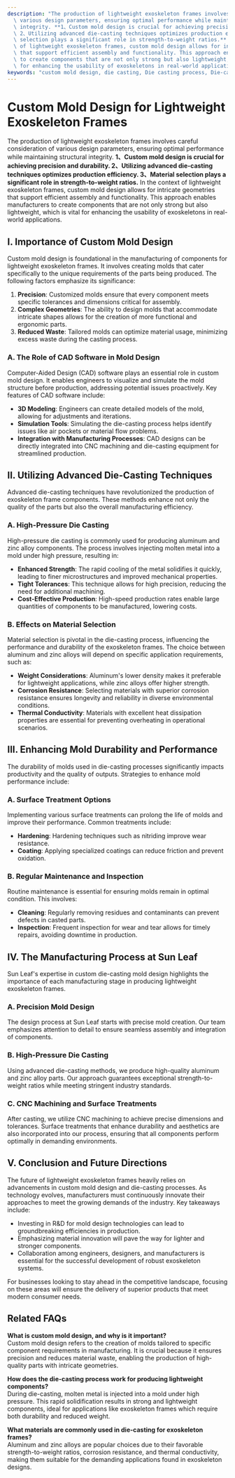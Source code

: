 ```yaml
---
description: "The production of lightweight exoskeleton frames involves careful consideration of\
  \ various design parameters, ensuring optimal performance while maintaining structural\
  \ integrity. **1、Custom mold design is crucial for achieving precision and durability.\
  \ 2、Utilizing advanced die-casting techniques optimizes production efficiency. 3、Material\
  \ selection plays a significant role in strength-to-weight ratios.** In the context\
  \ of lightweight exoskeleton frames, custom mold design allows for intricate geometries\
  \ that support efficient assembly and functionality. This approach enables manufacturers\
  \ to create components that are not only strong but also lightweight, which is vital\
  \ for enhancing the usability of exoskeletons in real-world applications."
keywords: "custom mold design, die casting, Die casting process, Die-cast aluminum"
---
```

# Custom Mold Design for Lightweight Exoskeleton Frames

The production of lightweight exoskeleton frames involves careful consideration of various design parameters, ensuring optimal performance while maintaining structural integrity. **1、Custom mold design is crucial for achieving precision and durability. 2、Utilizing advanced die-casting techniques optimizes production efficiency. 3、Material selection plays a significant role in strength-to-weight ratios.** In the context of lightweight exoskeleton frames, custom mold design allows for intricate geometries that support efficient assembly and functionality. This approach enables manufacturers to create components that are not only strong but also lightweight, which is vital for enhancing the usability of exoskeletons in real-world applications.

## **I. Importance of Custom Mold Design**

Custom mold design is foundational in the manufacturing of components for lightweight exoskeleton frames. It involves creating molds that cater specifically to the unique requirements of the parts being produced. The following factors emphasize its significance:

1. **Precision**: Customized molds ensure that every component meets specific tolerances and dimensions critical for assembly.
2. **Complex Geometries**: The ability to design molds that accommodate intricate shapes allows for the creation of more functional and ergonomic parts.
3. **Reduced Waste**: Tailored molds can optimize material usage, minimizing excess waste during the casting process.

### **A. The Role of CAD Software in Mold Design**

Computer-Aided Design (CAD) software plays an essential role in custom mold design. It enables engineers to visualize and simulate the mold structure before production, addressing potential issues proactively. Key features of CAD software include:

- **3D Modeling**: Engineers can create detailed models of the mold, allowing for adjustments and iterations.
- **Simulation Tools**: Simulating the die-casting process helps identify issues like air pockets or material flow problems.
- **Integration with Manufacturing Processes**: CAD designs can be directly integrated into CNC machining and die-casting equipment for streamlined production.

## **II. Utilizing Advanced Die-Casting Techniques**

Advanced die-casting techniques have revolutionized the production of exoskeleton frame components. These methods enhance not only the quality of the parts but also the overall manufacturing efficiency.

### **A. High-Pressure Die Casting**

High-pressure die casting is commonly used for producing aluminum and zinc alloy components. The process involves injecting molten metal into a mold under high pressure, resulting in:

- **Enhanced Strength**: The rapid cooling of the metal solidifies it quickly, leading to finer microstructures and improved mechanical properties.
- **Tight Tolerances**: This technique allows for high precision, reducing the need for additional machining.
- **Cost-Effective Production**: High-speed production rates enable large quantities of components to be manufactured, lowering costs.

### **B. Effects on Material Selection**

Material selection is pivotal in the die-casting process, influencing the performance and durability of the exoskeleton frames. The choice between aluminum and zinc alloys will depend on specific application requirements, such as:

- **Weight Considerations**: Aluminum's lower density makes it preferable for lightweight applications, while zinc alloys offer higher strength.
- **Corrosion Resistance**: Selecting materials with superior corrosion resistance ensures longevity and reliability in diverse environmental conditions.
- **Thermal Conductivity**: Materials with excellent heat dissipation properties are essential for preventing overheating in operational scenarios.

## **III. Enhancing Mold Durability and Performance**

The durability of molds used in die-casting processes significantly impacts productivity and the quality of outputs. Strategies to enhance mold performance include:

### **A. Surface Treatment Options**

Implementing various surface treatments can prolong the life of molds and improve their performance. Common treatments include:

- **Hardening**: Hardening techniques such as nitriding improve wear resistance.
- **Coating**: Applying specialized coatings can reduce friction and prevent oxidation.

### **B. Regular Maintenance and Inspection**

Routine maintenance is essential for ensuring molds remain in optimal condition. This involves:

- **Cleaning**: Regularly removing residues and contaminants can prevent defects in casted parts.
- **Inspection**: Frequent inspection for wear and tear allows for timely repairs, avoiding downtime in production.

## **IV. The Manufacturing Process at Sun Leaf**

Sun Leaf's expertise in custom die-casting mold design highlights the importance of each manufacturing stage in producing lightweight exoskeleton frames.

### **A. Precision Mold Design**

The design process at Sun Leaf starts with precise mold creation. Our team emphasizes attention to detail to ensure seamless assembly and integration of components.

### **B. High-Pressure Die Casting**

Using advanced die-casting methods, we produce high-quality aluminum and zinc alloy parts. Our approach guarantees exceptional strength-to-weight ratios while meeting stringent industry standards.

### **C. CNC Machining and Surface Treatments**

After casting, we utilize CNC machining to achieve precise dimensions and tolerances. Surface treatments that enhance durability and aesthetics are also incorporated into our process, ensuring that all components perform optimally in demanding environments.

## **V. Conclusion and Future Directions**

The future of lightweight exoskeleton frames heavily relies on advancements in custom mold design and die-casting processes. As technology evolves, manufacturers must continuously innovate their approaches to meet the growing demands of the industry. Key takeaways include:

- Investing in R&D for mold design technologies can lead to groundbreaking efficiencies in production.
- Emphasizing material innovation will pave the way for lighter and stronger components.
- Collaboration among engineers, designers, and manufacturers is essential for the successful development of robust exoskeleton systems.

For businesses looking to stay ahead in the competitive landscape, focusing on these areas will ensure the delivery of superior products that meet modern consumer needs.

## Related FAQs

**What is custom mold design, and why is it important?**  
Custom mold design refers to the creation of molds tailored to specific component requirements in manufacturing. It is crucial because it ensures precision and reduces material waste, enabling the production of high-quality parts with intricate geometries.

**How does the die-casting process work for producing lightweight components?**  
During die-casting, molten metal is injected into a mold under high pressure. This rapid solidification results in strong and lightweight components, ideal for applications like exoskeleton frames which require both durability and reduced weight.

**What materials are commonly used in die-casting for exoskeleton frames?**  
Aluminum and zinc alloys are popular choices due to their favorable strength-to-weight ratios, corrosion resistance, and thermal conductivity, making them suitable for the demanding applications found in exoskeleton designs.
